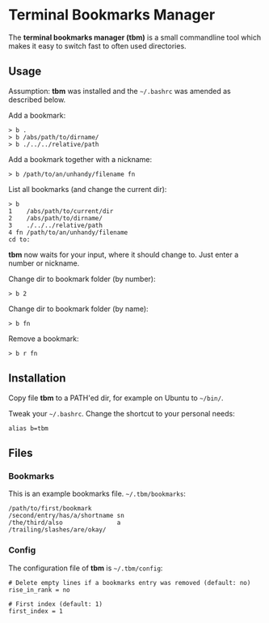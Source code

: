 # Terminal Bookmarks Manager

The **terminal bookmarks manager (tbm)** is a small commandline tool which makes
it easy to switch fast to often used directories.


## Usage

Assumption: **tbm** was installed and the `~/.bashrc` was amended as described
below.

Add a bookmark:

    > b .
    > b /abs/path/to/dirname/
    > b ./../../relative/path

Add a bookmark together with a nickname:

    > b /path/to/an/unhandy/filename fn

List all bookmarks (and change the current dir):

    > b
    1    /abs/path/to/current/dir
    2    /abs/path/to/dirname/
    3    ./../../relative/path
    4 fn /path/to/an/unhandy/filename
    cd to:

**tbm** now waits for your input, where it should change to. Just enter a number
or nickname.

Change dir to bookmark folder (by number):

    > b 2

Change dir to bookmark folder (by name):

    > b fn

Remove a bookmark:

    > b r fn


## Installation

Copy file **tbm** to a PATH'ed dir, for example on Ubuntu to `~/bin/`.

Tweak your `~/.bashrc`. Change the shortcut to your personal needs:

    alias b=tbm


## Files

### Bookmarks

This is an example bookmarks file. `~/.tbm/bookmarks`:

    /path/to/first/bookmark
    /second/entry/has/a/shortname sn
    /the/third/also               a
    /trailing/slashes/are/okay/

### Config

The configuration file of **tbm** is `~/.tbm/config`:

    # Delete empty lines if a bookmarks entry was removed (default: no)
    rise_in_rank = no

    # First index (default: 1)
    first_index = 1

